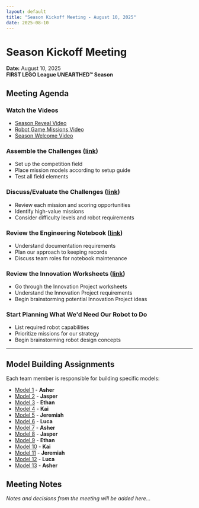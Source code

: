 ```yaml
---
layout: default
title: "Season Kickoff Meeting - August 10, 2025"
date: 2025-08-10
---
```


# Season Kickoff Meeting
**Date:** August 10, 2025  
**FIRST LEGO League UNEARTHED™ Season**

## Meeting Agenda

### Watch the Videos
- [Season Reveal Video](https://youtu.be/exWkcUBS0j8?si=iBuccvzflOIHoSUw)
- [Robot Game Missions Video](https://youtu.be/ErDj8myI_Tg)
- [Season Welcome Video](https://youtu.be/PlJ51XUoP-Q)

### Assemble the Challenges ([link](https://firstinspires.blob.core.windows.net/fll/challenge/2025-26/fll-challenge-unearthed-field-setup-reference-guide.pdf))
- Set up the competition field
- Place mission models according to setup guide
- Test all field elements

### Discuss/Evaluate the Challenges ([link](https://firstinspires.blob.core.windows.net/fll/challenge/2025-26/fll-challenge-unearthed-rgr.pdf))
- Review each mission and scoring opportunities
- Identify high-value missions
- Consider difficulty levels and robot requirements

### Review the Engineering Notebook ([link](https://firstinspires.blob.core.windows.net/fll/challenge/2025-26/fll-challenge-unearthed-en.pdf))
- Understand documentation requirements
- Plan our approach to keeping records
- Discuss team roles for notebook maintenance

### Review the Innovation Worksheets ([link](https://docs.google.com/presentation/d/1FzwarsVui1aHNld41dREQT0h-MdO2Zq48Fb6U-nSf3A/edit?slide=id.ge3c0b7bd8d_0_188#slide=id.ge3c0b7bd8d_0_188))
- Go through the Innovation Project worksheets
- Understand the Innovation Project requirements
- Begin brainstorming potential Innovation Project ideas

### Start Planning What We'd Need Our Robot to Do
- List required robot capabilities
- Prioritize missions for our strategy
- Begin brainstorming robot design concepts

---

## Model Building Assignments
Each team member is responsible for building specific models:

- [Model 1](https://firstinspires.blob.core.windows.net/fll/challenge/2025-26/fll-challenge-unearthed-bi-book-1-enus.pdf) - **Asher**
- [Model 2](https://firstinspires.blob.core.windows.net/fll/challenge/2025-26/fll-challenge-unearthed-bi-book-2-enus.pdf) - **Jasper**
- [Model 3](https://firstinspires.blob.core.windows.net/fll/challenge/2025-26/fll-challenge-unearthed-bi-book-3-enus.pdf) - **Ethan**
- [Model 4](https://firstinspires.blob.core.windows.net/fll/challenge/2025-26/fll-challenge-unearthed-bi-book-4-enus.pdf) - **Kai**
- [Model 5](https://firstinspires.blob.core.windows.net/fll/challenge/2025-26/fll-challenge-unearthed-bi-book-5-enus.pdf) - **Jeremiah**
- [Model 6](https://firstinspires.blob.core.windows.net/fll/challenge/2025-26/fll-challenge-unearthed-bi-book-6-enus.pdf) - **Luca**
- [Model 7](https://firstinspires.blob.core.windows.net/fll/challenge/2025-26/fll-challenge-unearthed-bi-book-7-enus.pdf) - **Asher**
- [Model 8](https://firstinspires.blob.core.windows.net/fll/challenge/2025-26/fll-challenge-unearthed-bi-book-8-enus.pdf) - **Jasper**
- [Model 9](https://firstinspires.blob.core.windows.net/fll/challenge/2025-26/fll-challenge-unearthed-bi-book-9-enus.pdf) - **Ethan**
- [Model 10](https://firstinspires.blob.core.windows.net/fll/challenge/2025-26/fll-challenge-unearthed-bi-book-10-enus.pdf) - **Kai**
- [Model 11](https://firstinspires.blob.core.windows.net/fll/challenge/2025-26/fll-challenge-unearthed-bi-book-11-enus.pdf) - **Jeremiah**
- [Model 12](https://firstinspires.blob.core.windows.net/fll/challenge/2025-26/fll-challenge-unearthed-bi-book-12-enus.pdf) - **Luca**
- [Model 13](https://firstinspires.blob.core.windows.net/fll/challenge/2025-26/fll-challenge-unearthed-bi-book-13-enus.pdf) - **Asher**

## Meeting Notes

*Notes and decisions from the meeting will be added here...*